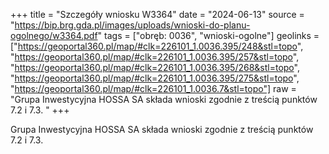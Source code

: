 +++
title = "Szczegóły wniosku W3364"
date = "2024-06-13"
source = "https://bip.brg.gda.pl/images/uploads/wnioski-do-planu-ogolnego/w3364.pdf"
tags = ["obręb: 0036", "wnioski-ogolne"]
geolinks = ["https://geoportal360.pl/map/#clk=226101_1.0036.395/248&stl=topo", "https://geoportal360.pl/map/#clk=226101_1.0036.395/257&stl=topo", "https://geoportal360.pl/map/#clk=226101_1.0036.395/268&stl=topo", "https://geoportal360.pl/map/#clk=226101_1.0036.395/275&stl=topo", "https://geoportal360.pl/map/#clk=226101_1.0036.7&stl=topo"]
raw = "Grupa Inwestycyjna HOSSA SA składa wnioski zgodnie z treścią punktów 7.2 i 7.3.  "
+++

Grupa Inwestycyjna HOSSA SA składa wnioski zgodnie z treścią punktów 7.2 i 7.3.
 



